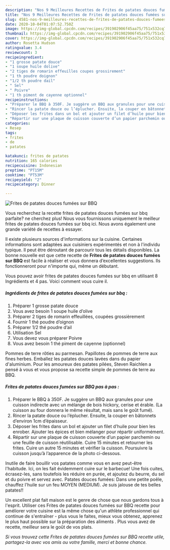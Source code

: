 ```yaml
---
description: "Nos 9 Meilleures Recettes de Frites de patates douces fumées sur BBQ"
title: "Nos 9 Meilleures Recettes de Frites de patates douces fumées sur BBQ"
slug: 4581-nos-9-meilleures-recettes-de-frites-de-patates-douces-fumees-sur-bbq
date: 2020-10-04T01:07:52.750Z
image: https://img-global.cpcdn.com/recipes/391902906f45aa75/751x532cq70/frites-de-patates-douces-fumees-sur-bbq-photo-principale-de-la-recette.jpg
thumbnail: https://img-global.cpcdn.com/recipes/391902906f45aa75/751x532cq70/frites-de-patates-douces-fumees-sur-bbq-photo-principale-de-la-recette.jpg
cover: https://img-global.cpcdn.com/recipes/391902906f45aa75/751x532cq70/frites-de-patates-douces-fumees-sur-bbq-photo-principale-de-la-recette.jpg
author: Rosetta Hudson
ratingvalue: 3.4
reviewcount: 3
recipeingredient:
- "1 grosse patate douce"
- "1 soupe huile dolive"
- "2 tiges de romarin effeuilles coupes grossirement"
- "1 th poudre doignon"
- "1/2 th poudre dail"
- " Sel"
- " Poivre"
- "1 th piment de cayenne optionnel"
recipeinstructions:
- "Préparer le BBQ à 350F. Je suggère un BBQ aux granules pour une cuisson indirecte avec un mélange de bois hickory, cerise et érable. (La cuisson au four donnera le même résultat, mais sans le goût fumé)."
- "Rincer la patate douce ou l’éplucher. Ensuite, la couper en bâtonnets d’environ 1cm d’épaisseur."
- "Déposer les frites dans un bol et ajouter un filet d’huile pour bien les enrober. Ajouter les épices et bien mélanger pour répartir uniformément."
- "Répartir sur une plaque de cuisson couverte d’un papier parchemin ou une feuille de cuisson réutilisable. Cuire 15 minutes et retourner les frites. Cuire un autre 15 minutes et vérifier la cuisson. Poursuivre la cuisson jusqu’à l’apparence de la photo ci-dessous."
categories:
- Resep
tags:
- frites
- de
- patates

katakunci: frites de patates 
nutrition: 165 calories
recipecuisine: Indonesian
preptime: "PT15M"
cooktime: "PT53M"
recipeyield: "2"
recipecategory: Dinner

---
```



![Frites de patates douces fumées sur BBQ](https://img-global.cpcdn.com/recipes/391902906f45aa75/751x532cq70/frites-de-patates-douces-fumees-sur-bbq-photo-principale-de-la-recette.jpg)

Vous recherchez la recette frites de patates douces fumées sur bbq parfaite? ne cherchez plus! Nous vous fournissons uniquement le meilleur frites de patates douces fumées sur bbq ici. Nous avons également une grande variété de recettes à essayer.

Il existe plusieurs sources d'informations sur la cuisine. Certaines informations sont adaptées aux cuisiniers expérimentés et non à l'individu typique. Il peut être déroutant de parcourir tous les détails disponibles. La bonne nouvelle est que cette recette de <strong> Frites de patates douces fumées sur BBQ </strong> est facile à réaliser et vous donnera d’excellentes suggestions. Ils fonctionneront pour n'importe qui, même un débutant.

<!--inarticleads1-->

Vous pouvez avoir frites de patates douces fumées sur bbq en utilisant 8 Ingrédients et 4 pas. Voici comment vous cuire il.

##### Ingrédients de frites de patates douces fumées sur bbq :

1. Préparer 1 grosse patate douce
1. Vous avez besoin 1 soupe huile d’olive
1. Préparer 2 tiges de romarin effeuillées, coupées grossièrement
1. Fournir 1 thé poudre d’oignon
1. Préparer 1/2 thé poudre d’ail
1. Utilisation  Sel
1. Vous devez vous préparer  Poivre
1. Vous avez besoin 1 thé piment de cayenne (optionnel)


Pommes de terre rôties au parmesan. Papillotes de pommes de terre aux fines herbes. Emballez les patates douces lavées dans du papier d&#39;aluminium. Pour les amoureux des patates pilées, Steven Raichlen a pensé à vous et vous propose sa recette simple de pommes de terre au BBQ. 

<!--inarticleads2-->

##### Frites de patates douces fumées sur BBQ pas à pas :

1. Préparer le BBQ à 350F. Je suggère un BBQ aux granules pour une cuisson indirecte avec un mélange de bois hickory, cerise et érable. (La cuisson au four donnera le même résultat, mais sans le goût fumé).
1. Rincer la patate douce ou l’éplucher. Ensuite, la couper en bâtonnets d’environ 1cm d’épaisseur.
1. Déposer les frites dans un bol et ajouter un filet d’huile pour bien les enrober. Ajouter les épices et bien mélanger pour répartir uniformément.
1. Répartir sur une plaque de cuisson couverte d’un papier parchemin ou une feuille de cuisson réutilisable. Cuire 15 minutes et retourner les frites. Cuire un autre 15 minutes et vérifier la cuisson. Poursuivre la cuisson jusqu’à l’apparence de la photo ci-dessous.


Inutile de faire bouillir vos patates comme vous en avez peut-être l&#39;habitude. Ici, on les fait évidemment cuire sur le barbecue! Une fois cuites, écrasez-les, sans toutefois les réduire en purée, et ajoutez du beurre, du sel et du poivre et servez avec. Patates douces fumées: Dans une petite poêle, chauffez l&#39;huile sur un feu MOYEN (MEDIUM). Je suis jalouse de tes belles patates!! 

<!--inarticleads1-->

<p>
Un excellent plat fait maison est le genre de chose que nous gardons tous à l'esprit. Utiliser ces Frites de patates douces fumées sur BBQ recette pour améliorer votre cuisine est la même chose qu'un athlète professionnel qui continue de s'entraîner - plus vous le faites, mieux vous obtenez, apprenez le plus haut possible sur la préparation des aliments . Plus vous avez de recette, meilleur sera le goût de vos plats.
</p>

<p>
<i>Si vous trouvez cette Frites de patates douces fumées sur BBQ recette utile, partagez-la avec vos amis ou votre famille, merci et bonne chance.</i>
</p>
